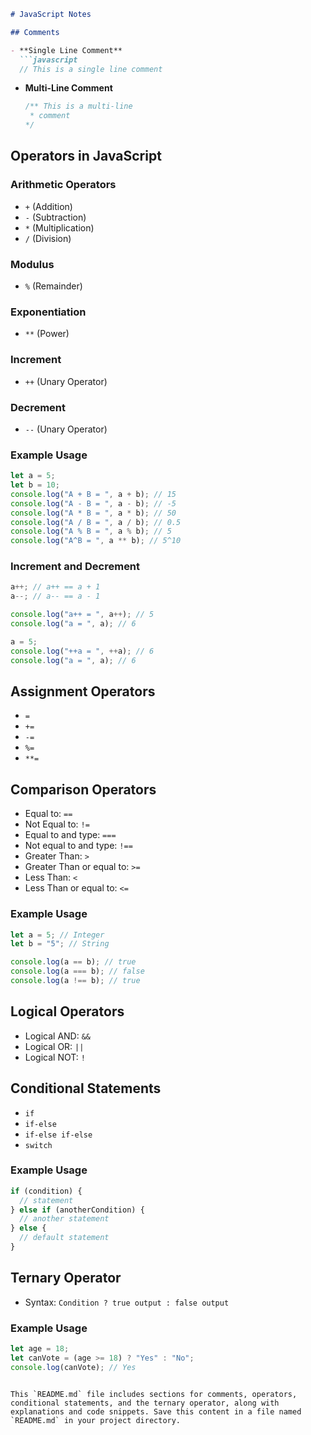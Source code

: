 ```markdown
# JavaScript Notes

## Comments

- **Single Line Comment**
  ```javascript
  // This is a single line comment
  ```

- **Multi-Line Comment**
  ```javascript
  /** This is a multi-line
   * comment
  */
  ```

## Operators in JavaScript

### Arithmetic Operators
- `+` (Addition)
- `-` (Subtraction)
- `*` (Multiplication)
- `/` (Division)

### Modulus
- `%` (Remainder)

### Exponentiation
- `**` (Power)

### Increment
- `++` (Unary Operator)

### Decrement
- `--` (Unary Operator)

### Example Usage
```javascript
let a = 5;
let b = 10;
console.log("A + B = ", a + b); // 15
console.log("A - B = ", a - b); // -5  
console.log("A * B = ", a * b); // 50
console.log("A / B = ", a / b); // 0.5
console.log("A % B = ", a % b); // 5
console.log("A^B = ", a ** b); // 5^10
```

### Increment and Decrement
```javascript
a++; // a++ == a + 1 
a--; // a-- == a - 1

console.log("a++ = ", a++); // 5
console.log("a = ", a); // 6

a = 5;
console.log("++a = ", ++a); // 6
console.log("a = ", a); // 6
```

## Assignment Operators
- `=`
- `+=`
- `-=`
- `%=`
- `**=`

## Comparison Operators
- Equal to: `==`
- Not Equal to: `!=`
- Equal to and type: `===`
- Not equal to and type: `!==`
- Greater Than: `>`
- Greater Than or equal to: `>=`
- Less Than: `<`
- Less Than or equal to: `<=`

### Example Usage
```javascript
let a = 5; // Integer
let b = "5"; // String

console.log(a == b); // true
console.log(a === b); // false
console.log(a !== b); // true
```

## Logical Operators
- Logical AND: `&&`
- Logical OR: `||`
- Logical NOT: `!`

## Conditional Statements
- `if`
- `if-else`
- `if-else if-else`
- `switch`

### Example Usage
```javascript
if (condition) {
  // statement
} else if (anotherCondition) {
  // another statement
} else {
  // default statement
}
```

## Ternary Operator
- Syntax: `Condition ? true output : false output`

### Example Usage
```javascript
let age = 18;
let canVote = (age >= 18) ? "Yes" : "No";
console.log(canVote); // Yes
```
```

This `README.md` file includes sections for comments, operators, conditional statements, and the ternary operator, along with explanations and code snippets. Save this content in a file named `README.md` in your project directory.
